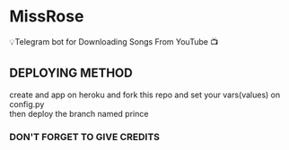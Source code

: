 # MissRose
💡Telegram bot for Downloading Songs From YouTube 📺 
## DEPLOYING METHOD
  create and app on heroku and fork this repo and set your vars(values) on config.py  
  then deploy the branch named prince 
  ### DON'T FORGET TO GIVE CREDITS 
